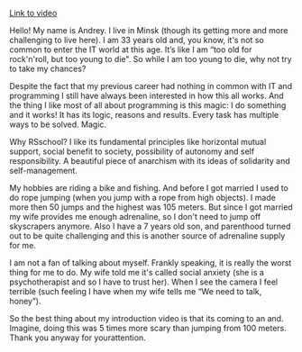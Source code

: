 [Link to video](https://youtu.be/NycXAtg3rkk)

Hello! My name is Andrey. I live in Minsk (though its getting more and more challenging to live here).
I am 33 years old and, you know, it's not so common to enter the IT world at this age. It’s like I am “too old for rock'n'roll, but too young to die". 
So while I am too young to die, why not try to take my chances?

Despite the fact that my previous career had nothing in common with IT and programming I still have always been interested in how this all works. 
And the thing I like most of all about programming is this magic: I do something and it works! It has its logic, reasons and results. 
Every task has multiple ways to be solved. Magic. 

Why RSschool? I like its  fundamental principles like horizontal mutual support,  social benefit to society, possibility of autonomy and self responsibility. 
A beautiful piece of anarchism with its ideas of solidarity and self-management.

My hobbies are riding a bike and fishing. And before I got married I used to do rope jumping (when you jump with a rope from high objects). 
I made more then 50 jumps and the highest was 105 meters. But since I got married my wife provides me enough adrenaline, so I don't need to jump off skyscrapers anymore. 
Also I have a 7 years old son, and parenthood turned out to be quite challenging and this is another source of adrenaline supply for me.

I am not a fan of talking about myself. Frankly speaking, it is really the worst thing for me to do. My wife told me it's called social anxiety 
(she is a psychotherapist and so I have to trust her). When I see the camera I feel terrible (such feeling I have when my wife tells me “We need to talk, honey”). 

So the best thing about my introduction video is that its coming to an and. Imagine, doing this was 5 times more scary than jumping from 100 meters.
Thank you anyway for yourattention. 

